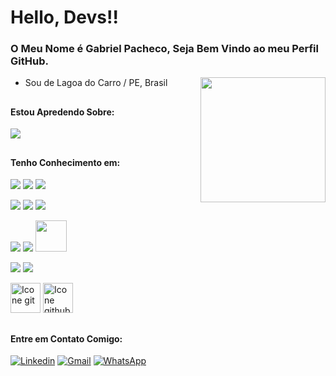 # Hello, Devs!!

### O Meu Nome é Gabriel Pacheco, Seja Bem Vindo ao meu Perfil GitHub. 
<img src="https://user-images.githubusercontent.com/74038190/212748830-4c709398-a386-4761-84d7-9e10b98fbe6e.gif" min-width="200px" max-width="200px" width="200px" align="right"/>

- Sou de Lagoa do Carro / PE, Brasil
##

#### Estou Apredendo Sobre:

<img src="https://skillicons.dev/icons?i=nodejs,nextjs,electron,php,sass" />

##

#### Tenho Conhecimento em:

[<img src="https://skillicons.dev/icons?i=html"/>](https://developer.mozilla.org/en-US/docs/Web/HTML)
[<img src="https://skillicons.dev/icons?i=css"/>](https://developer.mozilla.org/en-US/docs/Web/HTML)
[<img src="https://skillicons.dev/icons?i=tailwind"/>](https://developer.mozilla.org/en-US/docs/Web/HTML)

[<img src="https://skillicons.dev/icons?i=javascript"/>](https://developer.mozilla.org/en-US/docs/Web/HTML)
[<img src="https://skillicons.dev/icons?i=typescript"/>](https://developer.mozilla.org/en-US/docs/Web/HTML)
[<img src="https://skillicons.dev/icons?i=react"/>](https://developer.mozilla.org/en-US/docs/Web/HTML)

[<img src="https://skillicons.dev/icons?i=jest"/>](https://developer.mozilla.org/en-US/docs/Web/HTML)
[<img src="https://avatars.githubusercontent.com/u/49996085?s=48&v=4"/>](testinglibrary)
[<img src="https://mswjs.io/_astro/msw.d6PiRO0h.svg" width="50" height="50"  />](msw)

[<img src="https://skillicons.dev/icons?i=postgres"/>](https://developer.mozilla.org/en-US/docs/Web/HTML)
[<img src="https://skillicons.dev/icons?i=firebase"/>](https://developer.mozilla.org/en-US/docs/Web/HTML)

[<img height="48px" width="48px" alt="Icone git" src="https://skillicons.dev/icons?i=git"/>](https://git-scm.com/doc)
[<img height="48px" width="48px" alt="Icone github" src="https://skillicons.dev/icons?i=github"/>](https://docs.github.com/en/get-started)

##

#### Entre em Contato Comigo:

[<img alt="Linkedin" src="https://img.shields.io/badge/-linkedin-%230077B5?style=for-the-badge&logo=linkedin&logoColor=white"/>](https://www.linkedin.com/in/gabriel-pacheco-87b4042a5/)
<a href="mailto:pachecodev.contato@gmail.com" target="_blank"><img alt="Gmail" src="https://img.shields.io/badge/Gmail-D14836?style=for-the-badge&logo=gmail&logoColor=white" /></a>
<a href="https://w.app/W3lL0U"><img src="https://img.shields.io/badge/WhatsApp-25D366?style=for-the-badge&logo=whatsapp&logoColor=white" alt="WhatsApp" /></a>
##



